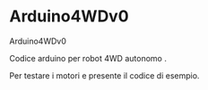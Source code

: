 Arduino4WDv0
============

Arduino4WDv0

Codice arduino per robot 4WD autonomo .


Per testare i motori e presente il codice di esempio.
